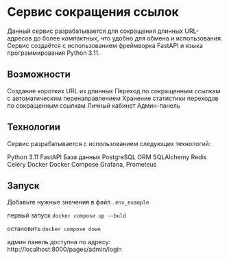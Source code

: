 # Сервис сокращения ссылок

Данный сервис разрабатывается для сокращения длинных URL-адресов до более компактных, что удобно для обмена и использования. Сервис создаётся с использованием фреймворка FastAPI и языка программирования Python 3.11.

## Возможности

Создание коротких URL из длинных
Переход по сокращенным ссылкам с автоматическим перенаправлением
Хранение статистики переходов по сокращенным ссылкам
Личный кабинет
Админ-панель

## Технологии

Сервис разрабатывается с использованием следующих технологий:

Python 3.11
FastAPI
База данных PostgreSQL
ORM SQLAlchemy
Redis
Celery
Docker
Docker Compose
Grafana, Prometeus

## Запуск

Добавьте нужные значения в файл <code>.env_example</code>

первый запуск
<code>docker compose up --buld</code>

остановить
<code>docker compose down</code>

админ панель доступна по адресу:
http://localhost:8000/pages/admin/login

